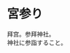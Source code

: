 # 宮参り

<div class="vocab-term">
<div class="vocab-term-title">拜宫。参拜神社。</div>
<div class="vocab-term-content">
神社に<VocabHover vocabFile="さんけい">参詣</VocabHover>すること。
</div>
</div>

